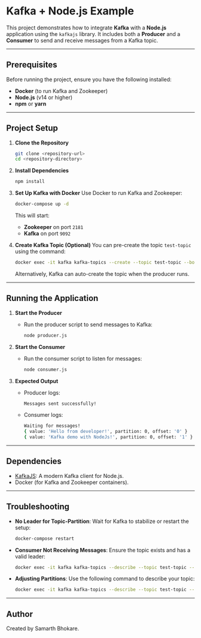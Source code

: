 # Kafka + Node.js Example

This project demonstrates how to integrate **Kafka** with a **Node.js** application using the `kafkajs` library. It includes both a **Producer** and a **Consumer** to send and receive messages from a Kafka topic.

---

## Prerequisites

Before running the project, ensure you have the following installed:

- **Docker** (to run Kafka and Zookeeper)
- **Node.js** (v14 or higher)
- **npm** or **yarn**

---

## Project Setup

1. **Clone the Repository**

   ```bash
   git clone <repository-url>
   cd <repository-directory>
   ```

2. **Install Dependencies**

   ```bash
   npm install
   ```

3. **Set Up Kafka with Docker**
   Use Docker to run Kafka and Zookeeper:

   ```bash
   docker-compose up -d
   ```

   This will start:

   - **Zookeeper** on port `2181`
   - **Kafka** on port `9092`

4. **Create Kafka Topic (Optional)**
   You can pre-create the topic `test-topic` using the command:

   ```bash
   docker exec -it kafka kafka-topics --create --topic test-topic --bootstrap-server localhost:9092 --partitions 1 --replication-factor 1
   ```

   Alternatively, Kafka can auto-create the topic when the producer runs.

---

## Running the Application

1. **Start the Producer**

   - Run the producer script to send messages to Kafka:
     ```bash
     node producer.js
     ```

2. **Start the Consumer**

   - Run the consumer script to listen for messages:
     ```bash
     node consumer.js
     ```

3. **Expected Output**
   - Producer logs:
     ```bash
     Messages sent successfully!
     ```
   - Consumer logs:
     ```bash
     Waiting for messages!
     { value: 'Hello from developer!', partition: 0, offset: '0' }
     { value: 'Kafka demo with NodeJs!', partition: 0, offset: '1' }
     ```

---

## Dependencies

- [KafkaJS](https://kafka.js.org): A modern Kafka client for Node.js.
- Docker (for Kafka and Zookeeper containers).

---

## Troubleshooting

- **No Leader for Topic-Partition**: Wait for Kafka to stabilize or restart the setup:
  ```bash
  docker-compose restart
  ```
- **Consumer Not Receiving Messages**: Ensure the topic exists and has a valid leader:
  ```bash
  docker exec -it kafka kafka-topics --describe --topic test-topic --bootstrap-server localhost:9092
  ```
- **Adjusting Partitions**: Use the following command to describe your topic:
  ```bash
  docker exec -it kafka kafka-topics --describe --topic test-topic --bootstrap-server localhost:9092
  ```

---

## Author

Created by 
Samarth Bhokare.
